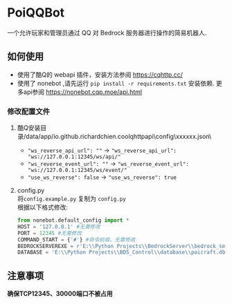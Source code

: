 # PoiQQBot

一个允许玩家和管理员通过 QQ 对 Bedrock 服务器进行操作的简易机器人.

## 如何使用

* 使用了酷Q的 webapi 插件，安装方法参阅 <https://cqhttp.cc/>
* 使用了 nonebot ,请先运行 `pip install -r requirements.txt` 安装依赖. 更多api参阅 <https://nonebot.cqp.moe/api.html>

### 修改配置文件
1. 酷Q安装目录/data/app/io.github.richardchien.coolqhttpapi\config\xxxxxx.json\  
    * `"ws_reverse_api_url": ""` -> `"ws_reverse_api_url": "ws://127.0.0.1:12345/ws/api/"`
    * `"ws_reverse_event_url": ""` -> `"ws_reverse_event_url": "ws://127.0.0.1:12345/ws/event/"`
    * `"use_ws_reverse": false` -> `"use_ws_reverse": true`

2. config.py  
    将`config.example.py` 复制为 `config.py`  
    根据以下格式修改:  

    ```Python
    from nonebot.default_config import *
    HOST = '127.0.0.1' #无需修改
    PORT = 12345 #无需修改
    COMMAND_START = {'#'} #命令前缀，无需修改
    BEDROCKSERVEREXE = r'E:\\Python Projects\\BedrockServer\\bedrock_server.exe' #Bedrock Server 的绝对地址.
    DATABASE = 'E:\\Python Projects\\BDS_Control\\database\\poicraft.db' # 用于绑定 QQ 和 Xbox ID 的数据库的绝对地址.
    ``` 


## 注意事项

**确保TCP12345、30000端口不被占用**
